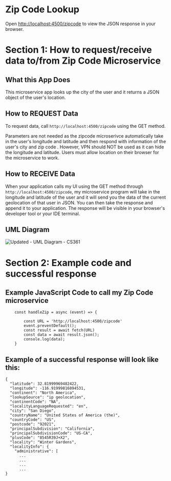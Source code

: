 # Zip Code Lookup

Open [http://localhost:4500/zipcode](http://localhost:4500/zipcode) to view the JSON response in your browser.

# Section 1: How to request/receive data to/from Zip Code Microservice
## What this App Does

This microservice app looks up the city of the user and it returns a JSON object of the user's location.

## How to REQUEST Data
To request data, call `http://localhost:4500/zipcode` using the GET method.  

Parameters are not needed as the zipcode microserivce automatically take in the user's longitude and latitude and then respond with information of the user's city and zip code . However, VPN should NOT be used as it can hide the longitude and latitude. Users must allow location on their browser for the microservice to work. 

## How to RECEIVE Data
When your application calls my UI using the GET method through `http://localhost:4500/zipcode`, my microservice program will take in the longitude and latitude of the user and it will send you the data of the current 
geolocation of that user in JSON. You can then take the response and append it to your application. The response will be visible in your browser's developer tool or your IDE terminal.  

## UML Diagram
![Updated - UML Diagram - CS361](https://github.com/stevenbertolucci/zipcode-microservice/assets/13703308/2fa59e36-62a4-4bbb-ad7d-d3124c135453)

# Section 2: Example code and successful response 
## Example JavaScript Code to call my Zip Code microservice
```JS
    const handleZip = async (event) => {
        
        const URL = 'http://localhost:4500/zipcode'
        event.preventDefault();
        const result = await fetch(URL)
        const data = await result.json();
        console.log(data);
    }
```
## Example of a successful response will look like this: 
```JS
{
  "latitude": 32.81999969482422,
  "longitude": -116.91999816894531,
  "continent": "North America",
  "lookupSource": "ip geolocation",
  "continentCode": "NA",
  "localityLanguageRequested": "en",
  "city": "San Diego",
  "countryName": "United States of America (the)",
  "countryCode": "US",
  "postcode": "92021",
  "principalSubdivision": "California",
  "principalSubdivisionCode": "US-CA",
  "plusCode": "8545R39J+X2",
  "locality": "Winter Gardens",
  "localityInfo": {
    "administrative": [
      ...
      ...
      ...
      ...
}
```
